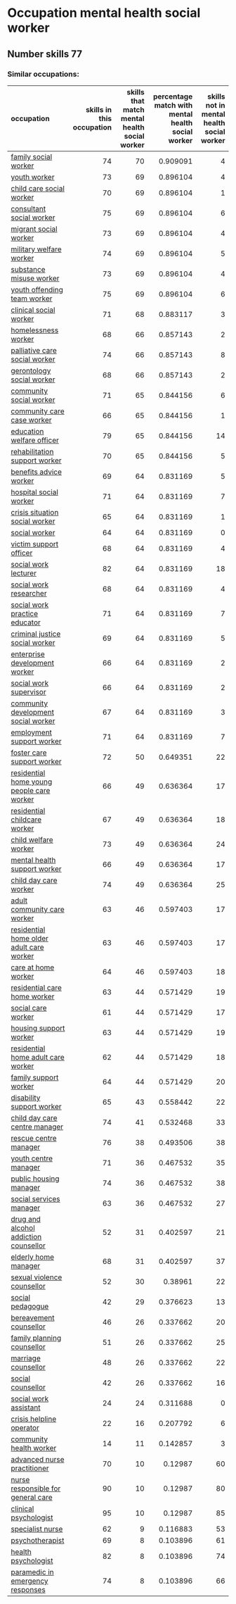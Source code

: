 # Occupation mental health social worker
## Number skills 77
### Similar occupations:
| occupation                                                                                |   skills in this occupation |   skills that match mental health social worker |   percentage match with mental health social worker |   skills not in mental health social worker |
|:------------------------------------------------------------------------------------------|----------------------------:|------------------------------------------------:|----------------------------------------------------:|--------------------------------------------:|
| [family social worker](family_social_worker.md)                                           |                          74 |                                              70 |                                            0.909091 |                                           4 |
| [youth worker](youth_worker.md)                                                           |                          73 |                                              69 |                                            0.896104 |                                           4 |
| [child care social worker](child_care_social_worker.md)                                   |                          70 |                                              69 |                                            0.896104 |                                           1 |
| [consultant social worker](consultant_social_worker.md)                                   |                          75 |                                              69 |                                            0.896104 |                                           6 |
| [migrant social worker](migrant_social_worker.md)                                         |                          73 |                                              69 |                                            0.896104 |                                           4 |
| [military welfare worker](military_welfare_worker.md)                                     |                          74 |                                              69 |                                            0.896104 |                                           5 |
| [substance misuse worker](substance_misuse_worker.md)                                     |                          73 |                                              69 |                                            0.896104 |                                           4 |
| [youth offending team worker](youth_offending_team_worker.md)                             |                          75 |                                              69 |                                            0.896104 |                                           6 |
| [clinical social worker](clinical_social_worker.md)                                       |                          71 |                                              68 |                                            0.883117 |                                           3 |
| [homelessness worker](homelessness_worker.md)                                             |                          68 |                                              66 |                                            0.857143 |                                           2 |
| [palliative care social worker](palliative_care_social_worker.md)                         |                          74 |                                              66 |                                            0.857143 |                                           8 |
| [gerontology social worker](gerontology_social_worker.md)                                 |                          68 |                                              66 |                                            0.857143 |                                           2 |
| [community social worker](community_social_worker.md)                                     |                          71 |                                              65 |                                            0.844156 |                                           6 |
| [community care case worker](community_care_case_worker.md)                               |                          66 |                                              65 |                                            0.844156 |                                           1 |
| [education welfare officer](education_welfare_officer.md)                                 |                          79 |                                              65 |                                            0.844156 |                                          14 |
| [rehabilitation support worker](rehabilitation_support_worker.md)                         |                          70 |                                              65 |                                            0.844156 |                                           5 |
| [benefits advice worker](benefits_advice_worker.md)                                       |                          69 |                                              64 |                                            0.831169 |                                           5 |
| [hospital social worker](hospital_social_worker.md)                                       |                          71 |                                              64 |                                            0.831169 |                                           7 |
| [crisis situation social worker](crisis_situation_social_worker.md)                       |                          65 |                                              64 |                                            0.831169 |                                           1 |
| [social worker](social_worker.md)                                                         |                          64 |                                              64 |                                            0.831169 |                                           0 |
| [victim support officer](victim_support_officer.md)                                       |                          68 |                                              64 |                                            0.831169 |                                           4 |
| [social work lecturer](social_work_lecturer.md)                                           |                          82 |                                              64 |                                            0.831169 |                                          18 |
| [social work researcher](social_work_researcher.md)                                       |                          68 |                                              64 |                                            0.831169 |                                           4 |
| [social work practice educator](social_work_practice_educator.md)                         |                          71 |                                              64 |                                            0.831169 |                                           7 |
| [criminal justice social worker](criminal_justice_social_worker.md)                       |                          69 |                                              64 |                                            0.831169 |                                           5 |
| [enterprise development worker](enterprise_development_worker.md)                         |                          66 |                                              64 |                                            0.831169 |                                           2 |
| [social work supervisor](social_work_supervisor.md)                                       |                          66 |                                              64 |                                            0.831169 |                                           2 |
| [community development social worker](community_development_social_worker.md)             |                          67 |                                              64 |                                            0.831169 |                                           3 |
| [employment support worker](employment_support_worker.md)                                 |                          71 |                                              64 |                                            0.831169 |                                           7 |
| [foster care support worker](foster_care_support_worker.md)                               |                          72 |                                              50 |                                            0.649351 |                                          22 |
| [residential home young people care worker](residential_home_young_people_care_worker.md) |                          66 |                                              49 |                                            0.636364 |                                          17 |
| [residential childcare worker](residential_childcare_worker.md)                           |                          67 |                                              49 |                                            0.636364 |                                          18 |
| [child welfare worker](child_welfare_worker.md)                                           |                          73 |                                              49 |                                            0.636364 |                                          24 |
| [mental health support worker](mental_health_support_worker.md)                           |                          66 |                                              49 |                                            0.636364 |                                          17 |
| [child day care worker](child_day_care_worker.md)                                         |                          74 |                                              49 |                                            0.636364 |                                          25 |
| [adult community care worker](adult_community_care_worker.md)                             |                          63 |                                              46 |                                            0.597403 |                                          17 |
| [residential home older adult care worker](residential_home_older_adult_care_worker.md)   |                          63 |                                              46 |                                            0.597403 |                                          17 |
| [care at home worker](care_at_home_worker.md)                                             |                          64 |                                              46 |                                            0.597403 |                                          18 |
| [residential care home worker](residential_care_home_worker.md)                           |                          63 |                                              44 |                                            0.571429 |                                          19 |
| [social care worker](social_care_worker.md)                                               |                          61 |                                              44 |                                            0.571429 |                                          17 |
| [housing support worker](housing_support_worker.md)                                       |                          63 |                                              44 |                                            0.571429 |                                          19 |
| [residential home adult care worker](residential_home_adult_care_worker.md)               |                          62 |                                              44 |                                            0.571429 |                                          18 |
| [family support worker](family_support_worker.md)                                         |                          64 |                                              44 |                                            0.571429 |                                          20 |
| [disability support worker](disability_support_worker.md)                                 |                          65 |                                              43 |                                            0.558442 |                                          22 |
| [child day care centre manager](child_day_care_centre_manager.md)                         |                          74 |                                              41 |                                            0.532468 |                                          33 |
| [rescue centre manager](rescue_centre_manager.md)                                         |                          76 |                                              38 |                                            0.493506 |                                          38 |
| [youth centre manager](youth_centre_manager.md)                                           |                          71 |                                              36 |                                            0.467532 |                                          35 |
| [public housing manager](public_housing_manager.md)                                       |                          74 |                                              36 |                                            0.467532 |                                          38 |
| [social services manager](social_services_manager.md)                                     |                          63 |                                              36 |                                            0.467532 |                                          27 |
| [drug and alcohol addiction counsellor](drug_and_alcohol_addiction_counsellor.md)         |                          52 |                                              31 |                                            0.402597 |                                          21 |
| [elderly home manager](elderly_home_manager.md)                                           |                          68 |                                              31 |                                            0.402597 |                                          37 |
| [sexual violence counsellor](sexual_violence_counsellor.md)                               |                          52 |                                              30 |                                            0.38961  |                                          22 |
| [social pedagogue](social_pedagogue.md)                                                   |                          42 |                                              29 |                                            0.376623 |                                          13 |
| [bereavement counsellor](bereavement_counsellor.md)                                       |                          46 |                                              26 |                                            0.337662 |                                          20 |
| [family planning counsellor](family_planning_counsellor.md)                               |                          51 |                                              26 |                                            0.337662 |                                          25 |
| [marriage counsellor](marriage_counsellor.md)                                             |                          48 |                                              26 |                                            0.337662 |                                          22 |
| [social counsellor](social_counsellor.md)                                                 |                          42 |                                              26 |                                            0.337662 |                                          16 |
| [social work assistant](social_work_assistant.md)                                         |                          24 |                                              24 |                                            0.311688 |                                           0 |
| [crisis helpline operator](crisis_helpline_operator.md)                                   |                          22 |                                              16 |                                            0.207792 |                                           6 |
| [community health worker](community_health_worker.md)                                     |                          14 |                                              11 |                                            0.142857 |                                           3 |
| [advanced nurse practitioner](advanced_nurse_practitioner.md)                             |                          70 |                                              10 |                                            0.12987  |                                          60 |
| [nurse responsible for general care](nurse_responsible_for_general_care.md)               |                          90 |                                              10 |                                            0.12987  |                                          80 |
| [clinical psychologist](clinical_psychologist.md)                                         |                          95 |                                              10 |                                            0.12987  |                                          85 |
| [specialist nurse](specialist_nurse.md)                                                   |                          62 |                                               9 |                                            0.116883 |                                          53 |
| [psychotherapist](psychotherapist.md)                                                     |                          69 |                                               8 |                                            0.103896 |                                          61 |
| [health psychologist](health_psychologist.md)                                             |                          82 |                                               8 |                                            0.103896 |                                          74 |
| [paramedic in emergency responses](paramedic_in_emergency_responses.md)                   |                          74 |                                               8 |                                            0.103896 |                                          66 |
